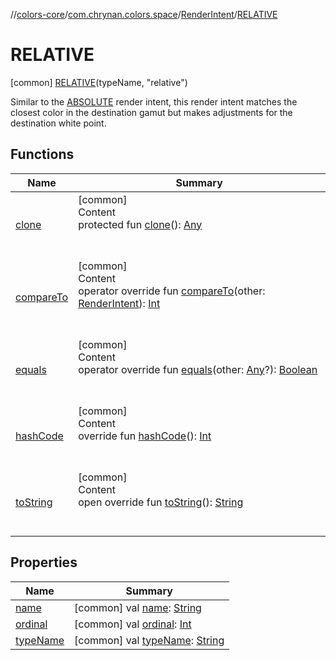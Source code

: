 //[colors-core](../../../../index.md)/[com.chrynan.colors.space](../../index.md)/[RenderIntent](../index.md)/[RELATIVE](index.md)



# RELATIVE  
 [common] [RELATIVE](index.md)(typeName, "relative")  


Similar to the [ABSOLUTE](../-a-b-s-o-l-u-t-e/index.md) render intent, this render intent matches the closest color in the destination gamut but makes adjustments for the destination white point.

   


## Functions  
  
|  Name |  Summary | 
|---|---|
| <a name="kotlin/Enum/clone/#/PointingToDeclaration/"></a>[clone](../-a-b-s-o-l-u-t-e/index.md#%5Bkotlin%2FEnum%2Fclone%2F%23%2FPointingToDeclaration%2F%5D%2FFunctions%2F1316981857)| <a name="kotlin/Enum/clone/#/PointingToDeclaration/"></a>[common]  <br>Content  <br>protected fun [clone](../-a-b-s-o-l-u-t-e/index.md#%5Bkotlin%2FEnum%2Fclone%2F%23%2FPointingToDeclaration%2F%5D%2FFunctions%2F1316981857)(): [Any](https://kotlinlang.org/api/latest/jvm/stdlib/kotlin/-any/index.html)  <br><br><br>|
| <a name="kotlin/Enum/compareTo/#com.chrynan.colors.space.RenderIntent/PointingToDeclaration/"></a>[compareTo](../-a-b-s-o-l-u-t-e/index.md#%5Bkotlin%2FEnum%2FcompareTo%2F%23com.chrynan.colors.space.RenderIntent%2FPointingToDeclaration%2F%5D%2FFunctions%2F1316981857)| <a name="kotlin/Enum/compareTo/#com.chrynan.colors.space.RenderIntent/PointingToDeclaration/"></a>[common]  <br>Content  <br>operator override fun [compareTo](../-a-b-s-o-l-u-t-e/index.md#%5Bkotlin%2FEnum%2FcompareTo%2F%23com.chrynan.colors.space.RenderIntent%2FPointingToDeclaration%2F%5D%2FFunctions%2F1316981857)(other: [RenderIntent](../index.md)): [Int](https://kotlinlang.org/api/latest/jvm/stdlib/kotlin/-int/index.html)  <br><br><br>|
| <a name="kotlin/Enum/equals/#kotlin.Any?/PointingToDeclaration/"></a>[equals](../-a-b-s-o-l-u-t-e/index.md#%5Bkotlin%2FEnum%2Fequals%2F%23kotlin.Any%3F%2FPointingToDeclaration%2F%5D%2FFunctions%2F1316981857)| <a name="kotlin/Enum/equals/#kotlin.Any?/PointingToDeclaration/"></a>[common]  <br>Content  <br>operator override fun [equals](../-a-b-s-o-l-u-t-e/index.md#%5Bkotlin%2FEnum%2Fequals%2F%23kotlin.Any%3F%2FPointingToDeclaration%2F%5D%2FFunctions%2F1316981857)(other: [Any](https://kotlinlang.org/api/latest/jvm/stdlib/kotlin/-any/index.html)?): [Boolean](https://kotlinlang.org/api/latest/jvm/stdlib/kotlin/-boolean/index.html)  <br><br><br>|
| <a name="kotlin/Enum/hashCode/#/PointingToDeclaration/"></a>[hashCode](../-a-b-s-o-l-u-t-e/index.md#%5Bkotlin%2FEnum%2FhashCode%2F%23%2FPointingToDeclaration%2F%5D%2FFunctions%2F1316981857)| <a name="kotlin/Enum/hashCode/#/PointingToDeclaration/"></a>[common]  <br>Content  <br>override fun [hashCode](../-a-b-s-o-l-u-t-e/index.md#%5Bkotlin%2FEnum%2FhashCode%2F%23%2FPointingToDeclaration%2F%5D%2FFunctions%2F1316981857)(): [Int](https://kotlinlang.org/api/latest/jvm/stdlib/kotlin/-int/index.html)  <br><br><br>|
| <a name="kotlin/Enum/toString/#/PointingToDeclaration/"></a>[toString](../-a-b-s-o-l-u-t-e/index.md#%5Bkotlin%2FEnum%2FtoString%2F%23%2FPointingToDeclaration%2F%5D%2FFunctions%2F1316981857)| <a name="kotlin/Enum/toString/#/PointingToDeclaration/"></a>[common]  <br>Content  <br>open override fun [toString](../-a-b-s-o-l-u-t-e/index.md#%5Bkotlin%2FEnum%2FtoString%2F%23%2FPointingToDeclaration%2F%5D%2FFunctions%2F1316981857)(): [String](https://kotlinlang.org/api/latest/jvm/stdlib/kotlin/-string/index.html)  <br><br><br>|


## Properties  
  
|  Name |  Summary | 
|---|---|
| <a name="com.chrynan.colors.space/RenderIntent.RELATIVE/name/#/PointingToDeclaration/"></a>[name](name.md)| <a name="com.chrynan.colors.space/RenderIntent.RELATIVE/name/#/PointingToDeclaration/"></a> [common] val [name](name.md): [String](https://kotlinlang.org/api/latest/jvm/stdlib/kotlin/-string/index.html)   <br>|
| <a name="com.chrynan.colors.space/RenderIntent.RELATIVE/ordinal/#/PointingToDeclaration/"></a>[ordinal](ordinal.md)| <a name="com.chrynan.colors.space/RenderIntent.RELATIVE/ordinal/#/PointingToDeclaration/"></a> [common] val [ordinal](ordinal.md): [Int](https://kotlinlang.org/api/latest/jvm/stdlib/kotlin/-int/index.html)   <br>|
| <a name="com.chrynan.colors.space/RenderIntent.RELATIVE/typeName/#/PointingToDeclaration/"></a>[typeName](type-name.md)| <a name="com.chrynan.colors.space/RenderIntent.RELATIVE/typeName/#/PointingToDeclaration/"></a> [common] val [typeName](type-name.md): [String](https://kotlinlang.org/api/latest/jvm/stdlib/kotlin/-string/index.html)   <br>|

